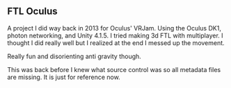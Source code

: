 FTL Oculus
---

A project I did way back in 2013 for Oculus' VRJam. Using the Oculus DK1, photon networking, and Unity 4.1.5. I tried making 3d FTL with multiplayer. I thought I did really well but I realized at the end I messed up the movement. 

Really fun and disorienting anti gravity though.

This was back before I knew what source control was so all metadata files are missing. It is just for reference now.